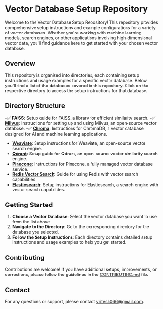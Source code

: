 # Vector Database Setup Repository

Welcome to the Vector Database Setup Repository! This repository provides comprehensive setup instructions and example configurations for a variety of vector databases. Whether you're working with machine learning models, search engines, or other applications involving high-dimensional vector data, you'll find guidance here to get started with your chosen vector database.

## Overview

This repository is organized into directories, each containing setup instructions and usage examples for a specific vector database. Below you'll find a list of the databases covered in this repository. Click on the respective directory to access the setup instructions for that database.

## Directory Structure

-✅ **[FAISS](Faiss_db/)**: Setup guide for FAISS, a library for efficient similarity search.
-✅ **[Milvus](Milvus/)**: Instructions for setting up and using Milvus, an open-source vector database.
-✅ **[Chroma](Chromadb/)**: Instructions for ChromaDB, a vector database designed for AI and machine learning applications.
- **[Weaviate](weaviate/)**: Setup instructions for Weaviate, an open-source vector search engine.
- **[Qdrant](Qdrant/)**: Setup guide for Qdrant, an open-source vector similarity search engine.
- **[Pinecone](Pinecone/)**: Instructions for Pinecone, a fully managed vector database service.
- **[Redis Vector Search](Redis/)**: Guide for using Redis with vector search capabilities.
- **[Elasticsearch](Elastic_Search/)**: Setup instructions for Elasticsearch, a search engine with vector search capabilities.


## Getting Started

1. **Choose a Vector Database**: Select the vector database you want to use from the list above.
2. **Navigate to the Directory**: Go to the corresponding directory for the database you selected.
3. **Follow the Setup Instructions**: Each directory contains detailed setup instructions and usage examples to help you get started.

## Contributing

Contributions are welcome! If you have additional setups, improvements, or corrections, please follow the guidelines in the [CONTRIBUTING.md](CONTRIBUTING.md) file.

## Contact

For any questions or support, please contact [vritesh066@gmail.com](mailto:vritesh066@gmail.com).
